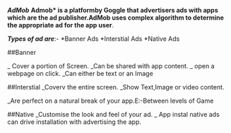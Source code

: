 ***AdMob***
__Admob* is a platformby Goggle that advertisers ads with apps which are the ad publisher.AdMob uses complex algorithm to determine the appropriate ad for the app user__.

*****Types of ad are*****:-
*Banner Ads
*Interstial Ads
*Native Ads
    
 ##Banner

_ Cover a portion of Screen.
 _Can be shared with app content.
_ open a webpage on click.
 _Can either be text or an Image
 
 ##Interstial
 _Coverv the entire screen.
 _Show Text,Image or video content.
 
_Are perfect on a natural break of your app.E:-Between levels of Game
 
 ##Native
 _Customise the look and feel of your ad.
_ App instal native ads can drive installation with advertising the app. 



